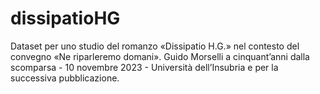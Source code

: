 # dissipatioHG
Dataset per uno studio del romanzo «Dissipatio H.G.» nel contesto del convegno «Ne riparleremo domani». Guido Morselli a cinquant’anni dalla scomparsa - 10 novembre 2023 - Università dell’Insubria e per la successiva pubblicazione.
